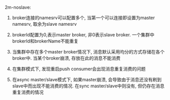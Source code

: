 2m-noslave:
1. broker连接的namesrv可以配置多个, 当第一个可以连接即设置为master namesrv, 取余为slave namesrv

2. brokerId配置为0,表示master broker, 非0表示slave broker. 一个集群中brokerId和brokerName不能重复

3. 当集群中存在多个master broker情况下, 消息默认采用均分的方式存储在各个broker中. 当某个broker崩溃, 存放在此的消息不能消费

4. 在集群模式下, 发现重启push consumer会出现消息重复消费的问题

5. 在async master/slave模式下, 如果master崩溃, 会导致由于消息还没有刷到slave中而出现不能消费的情况. 在sync master/slave中则没有, 但仍存在消息重复消费的情况